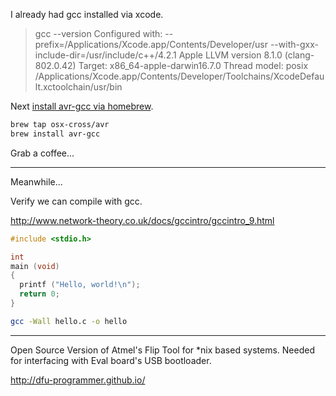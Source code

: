 
I already had gcc installed via xcode.

> gcc --version
> Configured with: --prefix=/Applications/Xcode.app/Contents/Developer/usr --with-gxx-include-dir=/usr/include/c++/4.2.1
> Apple LLVM version 8.1.0 (clang-802.0.42)
> Target: x86_64-apple-darwin16.7.0
> Thread model: posix
> /Applications/Xcode.app/Contents/Developer/Toolchains/XcodeDefault.xctoolchain/usr/bin

Next [install avr-gcc via homebrew](https://github.com/osx-cross/homebrew-avr).

```bash
brew tap osx-cross/avr
brew install avr-gcc
```

Grab a coffee...



---

Meanwhile...

Verify we can compile with gcc.

http://www.network-theory.co.uk/docs/gccintro/gccintro_9.html

```c
#include <stdio.h>

int
main (void)
{
  printf ("Hello, world!\n");
  return 0;
}
```

```bash
gcc -Wall hello.c -o hello
```

---

Open Source Version of Atmel's Flip Tool for \*nix based systems.
Needed for interfacing with Eval board's USB bootloader.

http://dfu-programmer.github.io/
